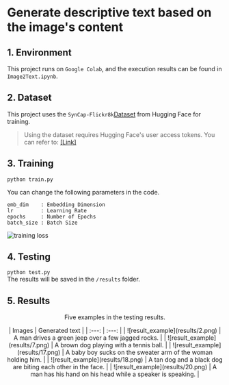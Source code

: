 # Generate descriptive text based on the image's content

## 1. Environment
This project runs on ```Google Colab```, and the execution results can be found in ```Image2Text.ipynb```.   


## 2. Dataset
This project uses the ```SynCap-Flickr8k```[Dataset](https://huggingface.co/datasets/kargwalaryan/SynCap-Flickr8k) from Hugging Face for training.
> Using the dataset requires Hugging Face's user access tokens. You can refer to: [[Link]](https://huggingface.co/docs/hub/security-tokens)


## 3. Training
```python train.py```

You can change the following parameters in the code.
```
emb_dim    : Embedding Dimension
lr         : Learning Rate
epochs     : Number of Epochs
batch_size : Batch Size
```

![training loss](loss.png)


## 4. Testing  
```python test.py```  
The results will be saved in the ```/results``` folder.  


## 5. Results
<p align="center">Five examples in the testing results.</p>  

<div style="text-align: center;">
| Images | Generated text |
| :---: | :---: |
| ![result_example](results/2.png)  | A man drives a green jeep over a few jagged rocks.            |
| ![result_example](results/7.png)  | A brown dog playing with a tennis ball.                       |
| ![result_example](results/17.png) | A baby boy sucks on the sweater arm of the woman holding him. |
| ![result_example](results/18.png) | A tan dog and a black dog are biting each other in the face.  |
| ![result_example](results/20.png) | A man has his hand on his head while a speaker is speaking.   |
</div>
